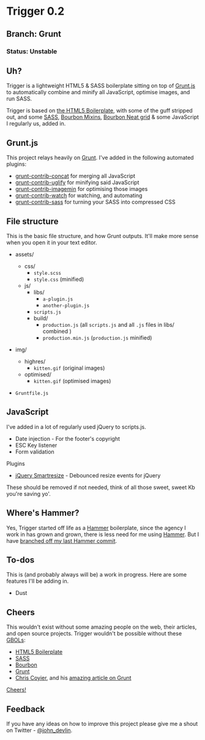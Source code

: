 Trigger 0.2
===========

## Branch: Grunt

### Status: Unstable



Uh?
---

Trigger is a lightweight HTML5 & SASS boilerplate sitting on top of [Grunt.js](http://gruntjs.com/) to automatically combine and minify all JavaScript, optimise images, and run SASS.

Trigger is based on [the HTML5 Boilerplate](http://html5boilerplate.com/), with some of the guff stripped out, and some [SASS](http://sass-lang.com/), [Bourbon Mixins](http://bourbon.io/), [Bourbon Neat grid](http://neat.bourbon.io/) & some JavaScript I regularly us, added in.



Grunt.js
--------

This project relays heavily on [Grunt](http://gruntjs.com/). I've added in the following automated plugins:

* [grunt-contrib-concat](https://github.com/gruntjs/grunt-contrib-concat) for merging all JavaScript
* [grunt-contrib-uglify](https://github.com/gruntjs/grunt-contrib-uglify) for minifying said JavaScript
* [grunt-contrib-imagemin](https://github.com/gruntjs/grunt-contrib-imagemin) for optimising those images
* [grunt-contrib-watch](https://github.com/gruntjs/grunt-contrib-watch) for watching, and automating
* [grunt-contrib-sass](https://github.com/gruntjs/grunt-contrib-sass) for turning your SASS into compressed CSS



File structure
--------------

This is the basic file structure, and how Grunt outputs. It'll make more sense when you open it in your text editor. 

* assets/
	* css/
		* `style.scss`
		* `style.css` (minified)
	* js/
		* libs/
			* `a-plugin.js`
			* `another-plugin.js`
		* `scripts.js`
		* build/
			* `production.js` (all `scripts.js` and all `.js` files in libs/ combined )
			* `production.min.js` (`production.js` minified)

* img/
	* highres/
		* `kitten.gif` (original images)
	* optimised/
		* `kitten.gif` (optimised images)
		
* `Gruntfile.js`



JavaScript
----------

I've added in a lot of regularly used jQuery to scripts.js. 

* Date injection - For the footer's copyright
* ESC Key listener
* Form validation

Plugins

* [jQuery Smartresize](https://github.com/louisremi/jquery-smartresize) - Debounced resize events for jQuery

These should be removed if not needed, think of all those sweet, sweet Kb you're saving yo'.



Where's Hammer?
---------------

Yes, Trigger started off life as a [Hammer](http://hammerformac.com/) boilerplate, since the agency I work in has grown and grown, there is less need for me using [Hammer](http://hammerformac.com/). But I have [branched off my last Hammer commit](https://github.com/johndevlin/Trigger/tree/Hammer). 



To-dos
------

This is (and probably always will be) a work in progress. Here are some features I'll be adding in.

* Dust



Cheers
------

This wouldn't exist without some amazing people on the web, their articles, and open source projects. Trigger wouldn't be possible without these [GBOLs](http://www.urbandictionary.com/define.php?term=gbol):

* [HTML5 Boilerplate](http://html5boilerplate.com/)
* [SASS](http://sass-lang.com/)
* [Bourbon](http://bourbon.io/)
* [Grunt](http://gruntjs.com/)
* [Chris Coyier](https://twitter.com/chriscoyier), and his [amazing article on Grunt](http://24ways.org/2013/grunt-is-not-weird-and-hard/)

[Cheers!](https://dl.dropboxusercontent.com/u/5265846/GIFs/cheers.gif)



Feedback
--------

If you have any ideas on how to improve this project please give me a shout on Twitter - [@john_devlin](https://twitter.com/john_devlin).



